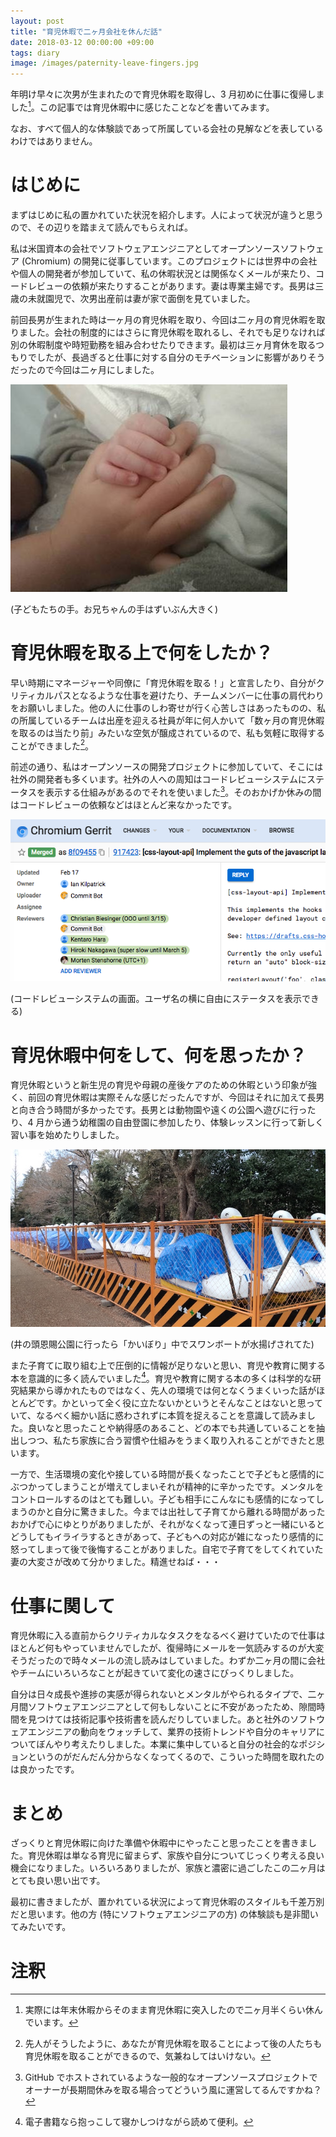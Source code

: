 ```yaml
---
layout: post
title: "育児休暇で二ヶ月会社を休んだ話"
date: 2018-03-12 00:00:00 +09:00
tags: diary
image: /images/paternity-leave-fingers.jpg
---
```


年明け早々に次男が生まれたので育児休暇を取得し、3 月初めに仕事に復帰しました[^leave-term]。この記事では育児休暇中に感じたことなどを書いてみます。

[^leave-term]: 実際には年末休暇からそのまま育児休暇に突入したので二ヶ月半くらい休んでいます。

なお、すべて個人的な体験談であって所属している会社の見解などを表しているわけではありません。

# はじめに

まずはじめに私の置かれていた状況を紹介します。人によって状況が違うと思うので、その辺りを踏まえて読んでもらえれば。

私は米国資本の会社でソフトウェアエンジニアとしてオープンソースソフトウェア (Chromium) の開発に従事しています。このプロジェクトには世界中の会社や個人の開発者が参加していて、私の休暇状況とは関係なくメールが来たり、コードレビューの依頼が来たりすることがあります。妻は専業主婦です。長男は三歳の未就園児で、次男出産前は妻が家で面倒を見ていました。

前回長男が生まれた時は一ヶ月の育児休暇を取り、今回は二ヶ月の育児休暇を取りました。会社の制度的にはさらに育児休暇を取れるし、それでも足りなければ別の休暇制度や時短勤務を組み合わせたりできます。最初は三ヶ月育休を取るつもりでしたが、長過ぎると仕事に対する自分のモチベーションに影響がありそうだったので今回は二ヶ月にしました。

![子どもたちの手](/images/paternity-leave-fingers.jpg)

<p class='caption'>(子どもたちの手。お兄ちゃんの手はずいぶん大きく)</p>

# 育児休暇を取る上で何をしたか？

早い時期にマネージャーや同僚に「育児休暇を取る！」と宣言したり、自分がクリティカルパスとなるような仕事を避けたり、チームメンバーに仕事の肩代わりをお願いしました。他の人に仕事のしわ寄せが行く心苦しさはあったものの、私の所属しているチームは出産を迎える社員が年に何人かいて「数ヶ月の育児休暇を取るのは当たり前」みたいな空気が醸成されているので、私も気軽に取得することができました[^make-atmosphere]。

[^make-atmosphere]: 先人がそうしたように、あなたが育児休暇を取ることによって後の人たちも育児休暇を取ることができるので、気兼ねしてはいけない。

前述の通り、私はオープンソースの開発プロジェクトに参加していて、そこには社外の開発者も多くいます。社外の人への周知はコードレビューシステムにステータスを表示する仕組みがあるのでそれを使いました[^project-leave]。そのおかげか休みの間はコードレビューの依頼などはほとんど来なかったです。

![コードレビューのステータス表示](/images/paternity-leave-code-review-status.png)

<p class='caption'>(コードレビューシステムの画面。ユーザ名の横に自由にステータスを表示できる)</p>

[^project-leave]: GitHub でホストされているような一般的なオープンソースプロジェクトでオーナーが長期間休みを取る場合ってどういう風に運営してるんですかね？

# 育児休暇中何をして、何を思ったか？

育児休暇というと新生児の育児や母親の産後ケアのための休暇という印象が強く、前回の育児休暇は実際そんな感じだったんですが、今回はそれに加えて長男と向き合う時間が多かったです。長男とは動物園や遠くの公園へ遊びに行ったり、4 月から通う幼稚園の自由登園に参加したり、体験レッスンに行って新しく習い事を始めたりしました。

![水揚げされたスワンボート](/images/paternity-leave-swans.jpg)

<p class='caption'>(井の頭恩賜公園に行ったら「かいぼり」中でスワンボートが水揚げされてた)</p>

また子育てに取り組む上で圧倒的に情報が足りないと思い、育児や教育に関する本を意識的に多く読んでいました[^reading-books]。育児や教育に関する本の多くは科学的な研究結果から導かれたものではなく、先人の環境では何となくうまくいった話がほとんどです。かといって全く役に立たないかというとそんなことはないと思っていて、なるべく細かい話に惑わされずに本質を捉えることを意識して読みました。良いなと思ったことや納得感のあること、どの本でも共通していることを抽出しつつ、私たち家族に合う習慣や仕組みをうまく取り入れることができたと思います。

[^reading-books]: 電子書籍なら抱っこして寝かしつけながら読めて便利。

一方で、生活環境の変化や接している時間が長くなったことで子どもと感情的にぶつかってしまうことが増えてしまいそれが精神的に辛かったです。メンタルをコントロールするのはとても難しい。子ども相手にこんなにも感情的になってしまうのかと自分に驚きました。今までは出社して子育てから離れる時間があったおかげで心にゆとりがありましたが、それがなくなって連日ずっと一緒にいるとどうしてもイライラするときがあって、子どもへの対応が雑になったり感情的に怒ってしまって後で後悔することがありました。自宅で子育てをしてくれていた妻の大変さが改めて分かりました。精進せねば・・・

# 仕事に関して

育児休暇に入る直前からクリティカルなタスクをなるべく避けていたので仕事はほとんど何もやっていませんでしたが、復帰時にメールを一気読みするのが大変そうだったので時々メールの流し読みはしていました。わずか二ヶ月の間に会社やチームにいろいろなことが起きていて変化の速さにびっくりしました。

自分は日々成長や進捗の実感が得られないとメンタルがやられるタイプで、二ヶ月間ソフトウェアエンジニアとして何もしないことに不安があったため、隙間時間を見つけては技術記事や技術書を読んだりしていました。あと社外のソフトウェアエンジニアの動向をウォッチして、業界の技術トレンドや自分のキャリアについてぼんやり考えたりしました。本業に集中していると自分の社会的なポジションというのがだんだん分からなくなってくるので、こういった時間を取れたのは良かったです。

# まとめ

ざっくりと育児休暇に向けた準備や休暇中にやったこと思ったことを書きました。育児休暇は単なる育児に留まらず、家族や自分についてじっくり考える良い機会になりました。いろいろありましたが、家族と濃密に過ごしたこの二ヶ月はとても良い思い出です。

最初に書きましたが、置かれている状況によって育児休暇のスタイルも千差万別だと思います。他の方 (特にソフトウェアエンジニアの方) の体験談も是非聞いてみたいです。

# 注釈